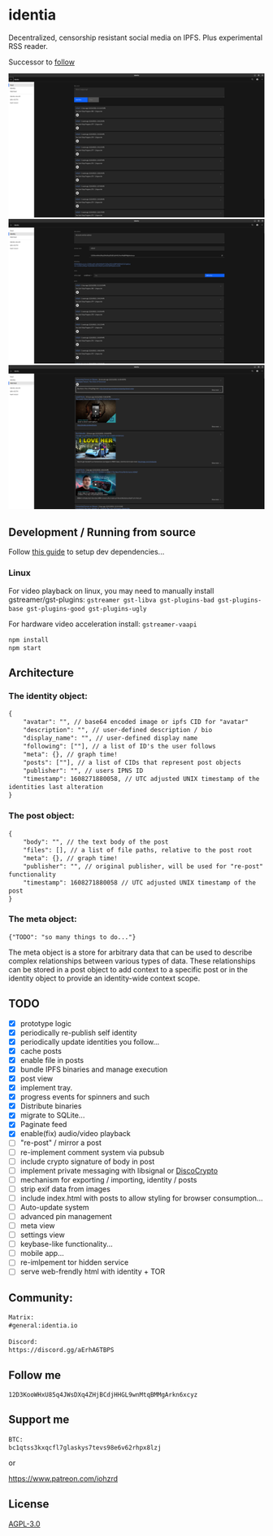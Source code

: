 # identia

Decentralized, censorship resistant social media on IPFS. Plus experimental RSS reader.

Successor to [follow](https://github.com/iohzrd/follow)

![](screenshot1.png)
![](screenshot2.png)
![](screenshot3.png)

## Development / Running from source

Follow [this guide](https://tauri.studio/v1/guides/getting-started/prerequisites) to setup dev dependencies...

### Linux

For video playback on linux, you may need to manually install gstreamer/gst-plugins:
`gstreamer gst-libva gst-plugins-bad gst-plugins-base gst-plugins-good gst-plugins-ugly`

For hardware video acceleration install: `gstreamer-vaapi`

```
npm install
npm start
```

## Architecture

### The identity object:

```
{
    "avatar": "", // base64 encoded image or ipfs CID for "avatar"
    "description": "", // user-defined description / bio
    "display_name": "", // user-defined display name
    "following": [""], // a list of ID's the user follows
    "meta": {}, // graph time!
    "posts": [""], // a list of CIDs that represent post objects
    "publisher": "", // users IPNS ID
    "timestamp": 1608271880058, // UTC adjusted UNIX timestamp of the identities last alteration
}
```

### The post object:

```
{
    "body": "", // the text body of the post
    "files": [], // a list of file paths, relative to the post root
    "meta": {}, // graph time!
    "publisher": "", // original publisher, will be used for "re-post" functionality
    "timestamp": 1608271880058 // UTC adjusted UNIX timestamp of the post
}
```

### The meta object:

```
{"TODO": "so many things to do..."}
```

The meta object is a store for arbitrary data that can be used to describe complex relationships between various types of data.
These relationships can be stored in a post object to add context to a specific post or in the identity object to provide an identity-wide context scope.

## TODO

- [x] prototype logic
- [x] periodically re-publish self identity
- [x] periodically update identities you follow...
- [x] cache posts
- [x] enable file in posts
- [x] bundle IPFS binaries and manage execution
- [x] post view
- [x] implement tray.
- [x] progress events for spinners and such
- [x] Distribute binaries
- [x] migrate to SQLite...
- [x] Paginate feed
- [x] enable(fix) audio/video playback
- [ ] "re-post" / mirror a post
- [ ] re-implement comment system via pubsub
- [ ] include crypto signature of body in post
- [ ] implement private messaging with libsignal or [DiscoCrypto](https://discocrypto.com/#/)
- [ ] mechanism for exporting / importing, identity / posts
- [ ] strip exif data from images
- [ ] include index.html with posts to allow styling for browser consumption...
- [ ] Auto-update system
- [ ] advanced pin management
- [ ] meta view
- [ ] settings view
- [ ] keybase-like functionality...
- [ ] mobile app...
- [ ] re-imlpement tor hidden service
- [ ] serve web-frendly html with identity + TOR

## Community:

```
Matrix:
#general:identia.io

Discord:
https://discord.gg/aErhA6TBPS
```

## Follow me

```
12D3KooWHxU85q4JWsDXq4ZHjBCdjHHGL9wnMtqBMMgArkn6xcyz
```

## Support me

```
BTC:
bc1qtss3kxqcfl7glaskys7tevs98e6v62rhpx8lzj
```

or

https://www.patreon.com/iohzrd

## License

[AGPL-3.0](LICENSE)

